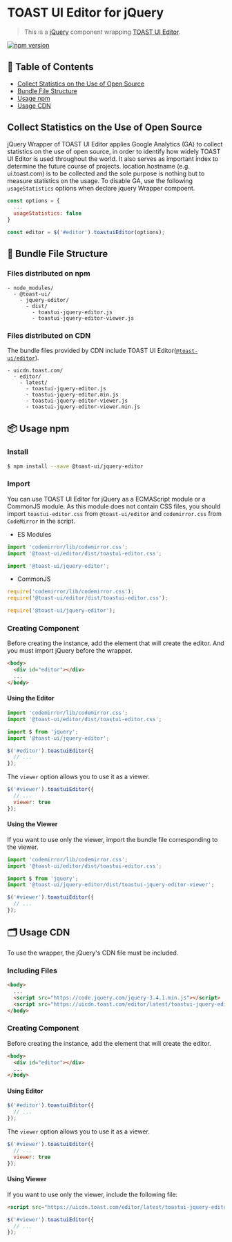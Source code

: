 # TOAST UI Editor for jQuery

> This is a [jQuery](https://jquery.com/) component wrapping [TOAST UI Editor](https://github.com/nhn/tui.editor/tree/master/apps/editor).

[![npm version](https://img.shields.io/npm/v/@toast-ui/jquery-editor.svg)](https://www.npmjs.com/package/@toast-ui/jquery-editor)

## 🚩 Table of Contents

- [Collect Statistics on the Use of Open Source](#collect-statistics-on-the-use-of-open-source)
- [Bundle File Structure](#-bundle-file-structure)
- [Usage npm](#-usage-npm)
- [Usage CDN](#-usage-cdn)

## Collect Statistics on the Use of Open Source

jQuery Wrapper of TOAST UI Editor applies Google Analytics (GA) to collect statistics on the use of open source, in order to identify how widely TOAST UI Editor is used throughout the world. It also serves as important index to determine the future course of projects. location.hostname (e.g. ui.toast.com) is to be collected and the sole purpose is nothing but to measure statistics on the usage. To disable GA, use the following `usageStatistics` options when declare jquery Wrapper compoent.

```js
const options = {
  ...
  usageStatistics: false
}

const editor = $('#editor').toastuiEditor(options);
```

## 📁 Bundle File Structure

### Files distributed on npm

```
- node_modules/
  - @toast-ui/
    - jquery-editor/
      - dist/
        - toastui-jquery-editor.js
        - toastui-jquery-editor-viewer.js
```

### Files distributed on CDN

The bundle files provided by CDN include TOAST UI Editor([`@toast-ui/editor`](https://github.com/nhn/tui.editor/tree/master/apps/editor)).

```
- uicdn.toast.com/
  - editor/
    - latest/
      - toastui-jquery-editor.js
      - toastui-jquery-editor.min.js
      - toastui-jquery-editor-viewer.js
      - toastui-jquery-editor-viewer.min.js
```

## 📦 Usage npm

### Install

```sh
$ npm install --save @toast-ui/jquery-editor
```

### Import

You can use TOAST UI Editor for jQuery as a ECMAScript module or a CommonJS module. As this module does not contain CSS files, you should import `toastui-editor.css` from `@toast-ui/editor` and `codemirror.css` from `CodeMirror` in the script.

- ES Modules

```js
import 'codemirror/lib/codemirror.css';
import '@toast-ui/editor/dist/toastui-editor.css';

import '@toast-ui/jquery-editor';
```

- CommonJS

```js
require('codemirror/lib/codemirror.css');
require('@toast-ui/editor/dist/toastui-editor.css');

require('@toast-ui/jquery-editor');
```

### Creating Component

Before creating the instance, add the element that will create the editor. And you must import jQuery before the wrapper.

```html
<body>
  <div id="editor"></div>
  ...
</body>
```

#### Using the Editor

```js
import 'codemirror/lib/codemirror.css';
import '@toast-ui/editor/dist/toastui-editor.css';

import $ from 'jquery';
import '@toast-ui/jquery-editor';

$('#editor').toastuiEditor({
  // ...
});
```

The `viewer` option allows you to use it as a viewer.

```js
$('#viewer').toastuiEditor({
  // ...
  viewer: true
});
```

#### Using the Viewer

If you want to use only the viewer, import the bundle file corresponding to the viewer.

```js
import 'codemirror/lib/codemirror.css';
import '@toast-ui/editor/dist/toastui-editor.css';

import $ from 'jquery';
import '@toast-ui/jquery-editor/dist/toastui-jquery-editor-viewer';

$('#viewer').toastuiEditor({
  // ...
});
```

## 🗂 Usage CDN

To use the wrapper, the jQuery's CDN file must be included.

### Including Files

```html
<body>
  ...
  <script src="https://code.jquery.com/jquery-3.4.1.min.js"></script>
  <script src="https://uicdn.toast.com/editor/latest/toastui-jquery-editor.min.js"></script>
</body>
```

### Creating Component

Before creating the instance, add the element that will create the editor.

```html
<body>
  <div id="editor"></div>
  ...
</body>
```

#### Using Editor

```js
$('#editor').toastuiEditor({
  // ...
});
```

The `viewer` option allows you to use it as a viewer.

```js
$('#viewer').toastuiEditor({
  // ...
  viewer: true
});
```

#### Using Viewer

If you want to use only the viewer, include the following file:

```html
<script src="https://uicdn.toast.com/editor/latest/toastui-jquery-editor-viewer.min.js"></script>
```

```js
$('#viewer').toastuiEditor({
  // ...
});
```
